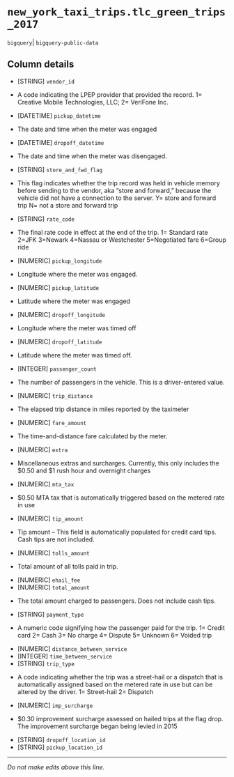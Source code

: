 # `new_york_taxi_trips.tlc_green_trips_2017`
`bigquery`| `bigquery-public-data`

## Column details
* [STRING]    `vendor_id`
 - A code indicating the LPEP provider that provided the record. 1= Creative Mobile Technologies, LLC; 2= VeriFone Inc.
* [DATETIME]  `pickup_datetime`
 - The date and time when the meter was engaged
* [DATETIME]  `dropoff_datetime`
 - The date and time when the meter was disengaged.
* [STRING]    `store_and_fwd_flag`
 - This flag indicates whether the trip record was held in vehicle memory before sending to the vendor, aka “store and forward,” because the vehicle did not have a connection to the server. Y= store and forward trip N= not a store and forward trip
* [STRING]    `rate_code`
 - The final rate code in effect at the end of the trip. 1= Standard rate 2=JFK 3=Newark 4=Nassau or Westchester 5=Negotiated fare 6=Group ride
* [NUMERIC]   `pickup_longitude`
 - Longitude where the meter was engaged.
* [NUMERIC]   `pickup_latitude`
 - Latitude where the meter was engaged
* [NUMERIC]   `dropoff_longitude`
 - Longitude where the meter was timed off
* [NUMERIC]   `dropoff_latitude`
 - Latitude where the meter was timed off.
* [INTEGER]   `passenger_count`
 - The number of passengers in the vehicle. This is a driver-entered value.
* [NUMERIC]   `trip_distance`
 - The elapsed trip distance in miles reported by the taximeter
* [NUMERIC]   `fare_amount`
 - The time-and-distance fare calculated by the meter.
* [NUMERIC]   `extra`
 - Miscellaneous extras and surcharges. Currently, this only includes the $0.50 and $1 rush hour and overnight charges
* [NUMERIC]   `mta_tax`
 - $0.50 MTA tax that is automatically triggered based on the metered rate in use
* [NUMERIC]   `tip_amount`
 - Tip amount – This field is automatically populated for credit card tips. Cash tips are not included.
* [NUMERIC]   `tolls_amount`
 - Total amount of all tolls paid in trip.
* [NUMERIC]   `ehail_fee`
* [NUMERIC]   `total_amount`
 - The total amount charged to passengers. Does not include cash tips.
* [STRING]    `payment_type`
 - A numeric code signifying how the passenger paid for the trip. 1= Credit card 2= Cash 3= No charge 4= Dispute 5= Unknown 6= Voided trip
* [NUMERIC]   `distance_between_service`
* [INTEGER]   `time_between_service`
* [STRING]    `trip_type`
 - A code indicating whether the trip was a street-hail or a dispatch that is automatically assigned based on the metered rate in use but can be altered by the driver. 1= Street-hail 2= Dispatch
* [NUMERIC]   `imp_surcharge`
 - $0.30 improvement surcharge assessed on hailed trips at the flag drop. The improvement surcharge began being levied in 2015
* [STRING]    `dropoff_location_id`
* [STRING]    `pickup_location_id`

-------------------------------------------------------------------------------
*Do not make edits above this line.*

